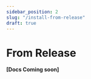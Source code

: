 ```yaml
---
sidebar_position: 2
slug: "/install-from-release"
draft: true
---
```


# From Release

**[Docs Coming soon]**
